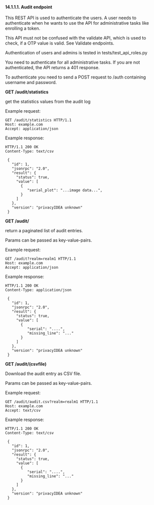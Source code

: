 #### 14.1.1.1. Audit endpoint

This REST API is used to authenticate the users. A user needs to authenticate when he wants to use the API for administrative tasks like enrolling a token.

This API must not be confused with the validate API, which is used to check, if a OTP value is valid. See Validate endpoints.

Authentication of users and admins is tested in tests/test_api_roles.py

You need to authenticate for all administrative tasks. If you are not authenticated, the API returns a 401 response.

To authenticate you need to send a POST request to /auth containing username and password.

**GET /audit/statistics**

get the statistics values from the audit log

Example request:

```
GET /audit/statistics HTTP/1.1
Host: example.com
Accept: application/json
```

Example response:

```
HTTP/1.1 200 OK
Content-Type: text/csv

 {
   "id": 1,
   "jsonrpc": "2.0",
   "result": {
     "status": true,
     "value": [
       {
          "serial_plot": "...image data...",
       }
     ]
   },
   "version": "privacyIDEA unknown"
 }
 ```

**GET /audit/**

return a paginated list of audit entries.

Params can be passed as key-value-pairs.

Example request:

```
GET /audit?realm=realm1 HTTP/1.1
Host: example.com
Accept: application/json
```

Example response:

```
HTTP/1.1 200 OK
Content-Type: application/json

 {
   "id": 1,
   "jsonrpc": "2.0",
   "result": {
     "status": true,
     "value": [
       {
          "serial": "....",
          "missing_line": "..."
       }
     ]
   },
   "version": "privacyIDEA unknown"
 }
```

**GET /audit/(csvfile)**

Download the audit entry as CSV file.

Params can be passed as key-value-pairs.

Example request:

```
GET /audit/audit.csv?realm=realm1 HTTP/1.1
Host: example.com
Accept: text/csv
```

Example response:

```
HTTP/1.1 200 OK
Content-Type: text/csv

 {
   "id": 1,
   "jsonrpc": "2.0",
   "result": {
     "status": true,
     "value": [
       {
          "serial": "....",
          "missing_line": "..."
       }
     ]
   },
   "version": "privacyIDEA unknown"
 }
```